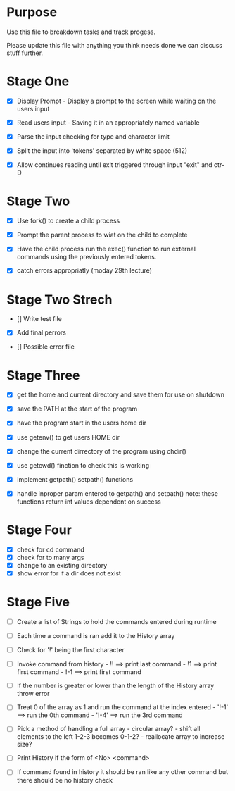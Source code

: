 # Purpose

Use this file to breakdown tasks and track progess.

Please update this file with anything you think needs done we can discuss stuff further.


# Stage One
- [x] Display Prompt  -  Display a prompt to the screen while waiting on the users input
- [x] Read users input - Saving it in an appropriately named variable 
- [x] Parse the input checking for type and character limit
- [x] Split the input into 'tokens' separated by white space (512)
- [x] Allow continues reading until exit triggered through input "exit" and ctr-D


# Stage Two
- [x] Use fork() to create a child process
- [x] Prompt the parent process to wiat on the child to complete
- [x] Have the child process run the exec() function to run external commands  using the previously entered tokens.
- [x] catch errors appropriatly (moday 29th lecture)


# Stage Two Strech
- [] Write test file
- [x] Add final perrors
- [] Possible error file


# Stage Three
- [x] get the home and current directory and save them for use on shutdown
- [x] save the PATH at the start of the program
- [x] have the program start in the users home dir
- [x] use getenv() to get users HOME dir
- [x] change the current dirrectory of the program using chdir()
- [x] use getcwd() finction to check this is working
- [x] implement getpath() setpath() functions
- [x] handle inproper param entered to getpath() and setpath() note: these functions return int values dependent on success


# Stage Four
- [x] check for cd command
- [x] check for to many args
- [x] change to an existing directory
- [x] show error for if a dir does not exist

# Stage Five
- [ ] Create a list of Strings to hold the commands entered during runtime
- [ ] Each time a command is ran add it to the History array
- [ ] Check for '!' being the first character
- [ ] Invoke command from history
        - !! ==> print last command
        - !1 ==> print first command
        - !-1 ==> print first command 
- [ ] If the number is greater or lower than the length of the History array throw error
- [ ] Treat 0 of the array as 1 and run the command at the index entered 
        - '!-1' ==> run the 0th command
        - '!-4' ==> run the 3rd command
- [ ] Pick a method of handling a full array
        - circular array?
        - shift all elements to the left 1-2-3 becomes 0-1-2?
        - reallocate array to increase size?
- [ ] Print History if the form of \<No> \<command>
- [ ] If command found in history it should be ran like any other command but there should be no history check 

